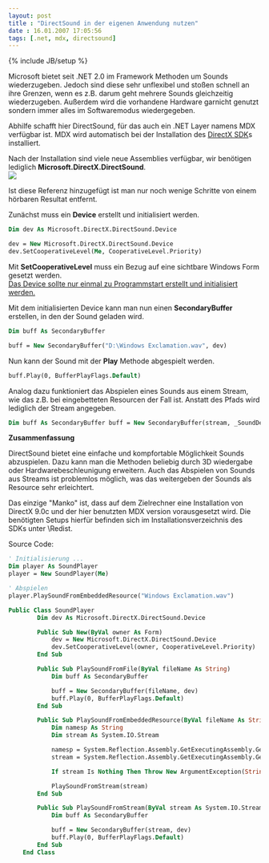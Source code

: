 ```yaml
---
layout: post
title : "DirectSound in der eigenen Anwendung nutzen"
date : 16.01.2007 17:05:56
tags: [.net, mdx, directsound]
---
```

{% include JB/setup %}

Microsoft bietet seit .NET 2.0 im Framework Methoden um Sounds wiederzugeben. Jedoch sind diese sehr unflexibel und stoßen schnell an ihre Grenzen, wenn es z.B. darum geht mehrere Sounds gleichzeitig wiederzugeben. Außerdem wird die vorhandene Hardware garnicht genutzt sondern immer alles im Softwaremodus wiedergegeben.

Abhilfe schafft hier DirectSound, für das auch ein .NET Layer namens MDX verfügbar ist. MDX wird automatisch bei der Installation des [DirectX SDK](http://www.microsoft.com/downloads/Browse.aspx?DisplayLang=en&nr=20&categoryid=2&sortCriteria=date)s installiert.

Nach der Installation sind viele neue Assemblies verfügbar, wir benötigen lediglich **Microsoft.DirectX.DirectSound**.  
![](http://www.dev-jc-vb.de/dev-jc-vb/blog/images/DirectSoundindereigenenAnwendungnutzen_F069/image04.png) 

Ist diese Referenz hinzugefügt ist man nur noch wenige Schritte von einem hörbaren Resultat entfernt.

Zunächst muss ein **Device** erstellt und initialisiert werden.
 ````vb
Dim dev As Microsoft.DirectX.DirectSound.Device

dev = New Microsoft.DirectX.DirectSound.Device
dev.SetCooperativeLevel(Me, CooperativeLevel.Priority)
````

Mit **SetCooperativeLevel** muss ein Bezug auf eine sichtbare Windows Form gesetzt werden.  
<u>Das Device sollte nur einmal zu Programmstart erstellt und initialisiert werden.</u>

Mit dem initialisierten Device kann man nun einen **SecondaryBuffer** erstellen, in den der Sound geladen wird.

````vb
Dim buff As SecondaryBuffer

buff = New SecondaryBuffer("D:\Windows Exclamation.wav", dev)
````

Nun kann der Sound mit der **Play** Methode abgespielt werden.

````vb
buff.Play(0, BufferPlayFlags.Default)
````

Analog dazu funktioniert das Abspielen eines Sounds aus einem Stream, wie das z.B. bei eingebetteten Resourcen der Fall ist. Anstatt des Pfads wird lediglich der Stream angegeben.

````vb
Dim buff As SecondaryBuffer buff = New SecondaryBuffer(stream, _SoundDevice) buff.Play(0, BufferPlayFlags.Default)
````

**Zusammenfassung**

DirectSound bietet eine einfache und kompfortable Möglichkeit Sounds abzuspielen. Dazu kann man die Methoden beliebig durch 3D wiedergabe oder Hardwarebeschleunigung erweitern. Auch das Abspielen von Sounds aus Streams ist problemlos möglich, was das weitergeben der Sounds als Resource sehr erleichtert.

Das einzige "Manko" ist, dass auf dem Zielrechner eine Installation von DirectX 9.0c und der hier benutzten MDX version vorausgesetzt wird. Die benötigten Setups hierfür befinden sich im Installationsverzeichnis des SDKs unter \Redist.

Source Code:

````vb
' Initialisierung ...
Dim player As SoundPlayer
player = New SoundPlayer(Me)

' Abspielen
player.PlaySoundFromEmbeddedResource("Windows Exclamation.wav")
````

````vb
Public Class SoundPlayer
        Dim dev As Microsoft.DirectX.DirectSound.Device

        Public Sub New(ByVal owner As Form)
            dev = New Microsoft.DirectX.DirectSound.Device
            dev.SetCooperativeLevel(owner, CooperativeLevel.Priority)
        End Sub

        Public Sub PlaySoundFromFile(ByVal fileName As String)
            Dim buff As SecondaryBuffer

            buff = New SecondaryBuffer(fileName, dev)
            buff.Play(0, BufferPlayFlags.Default)
        End Sub

        Public Sub PlaySoundFromEmbeddedResource(ByVal fileName As String)
            Dim namesp As String
            Dim stream As System.IO.Stream

            namesp = System.Reflection.Assembly.GetExecutingAssembly.GetName.Name
            stream = System.Reflection.Assembly.GetExecutingAssembly.GetManifestResourceStream(namesp & "." & fileName)

            If stream Is Nothing Then Throw New ArgumentException(String.Format("Embedded Resource '{0}' wurde nicht gefunden!", fileName))

            PlaySoundFromStream(stream)
        End Sub

        Public Sub PlaySoundFromStream(ByVal stream As System.IO.Stream)
            Dim buff As SecondaryBuffer

            buff = New SecondaryBuffer(stream, dev)
            buff.Play(0, BufferPlayFlags.Default)
        End Sub
    End Class
````
